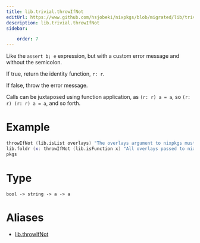 ```yaml
---
title: lib.trivial.throwIfNot
editUrl: https://www.github.com/hsjobeki/nixpkgs/blob/migrated/lib/trivial.nix#L521C16
description: lib.trivial.throwIfNot
sidebar:

    order: 7
---
```


Like the `assert b; e` expression, but with a custom error message and
without the semicolon.

If true, return the identity function, `r: r`.

If false, throw the error message.

Calls can be juxtaposed using function application, as `(r: r) a = a`, so
`(r: r) (r: r) a = a`, and so forth.

# Example

```nix
throwIfNot (lib.isList overlays) "The overlays argument to nixpkgs must be a list."
lib.foldr (x: throwIfNot (lib.isFunction x) "All overlays passed to nixpkgs must be functions.") (r: r) overlays
pkgs
```

# Type

```
bool -> string -> a -> a
```


# Aliases

- [lib.throwIfNot](/nix-doc-comments/reference/lib/lib-throwifnot)


